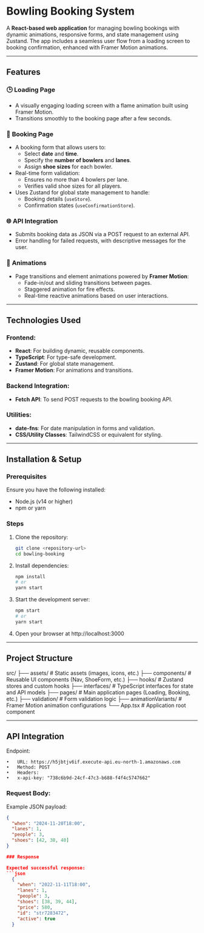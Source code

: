 # Bowling Booking System

A **React-based web application** for managing bowling bookings with dynamic animations, responsive forms, and state management using Zustand. The app includes a seamless user flow from a loading screen to booking confirmation, enhanced with Framer Motion animations.

---

## Features

### 🕒 **Loading Page**
- A visually engaging loading screen with a flame animation built using Framer Motion.
- Transitions smoothly to the booking page after a few seconds.

### 🎳 **Booking Page**
- A booking form that allows users to:
  - Select **date** and **time**.
  - Specify the **number of bowlers** and **lanes**.
  - Assign **shoe sizes** for each bowler.
- Real-time form validation:
  - Ensures no more than 4 bowlers per lane.
  - Verifies valid shoe sizes for all players.
- Uses Zustand for global state management to handle:
  - Booking details (`useStore`).
  - Confirmation states (`useConfirmationStore`).

### 🌐 **API Integration**
- Submits booking data as JSON via a POST request to an external API.
- Error handling for failed requests, with descriptive messages for the user.

### 🌈 **Animations**
- Page transitions and element animations powered by **Framer Motion**:
  - Fade-in/out and sliding transitions between pages.
  - Staggered animation for fire effects.
  - Real-time reactive animations based on user interactions.

---

## Technologies Used

### Frontend:
- **React**: For building dynamic, reusable components.
- **TypeScript**: For type-safe development.
- **Zustand**: For global state management.
- **Framer Motion**: For animations and transitions.

### Backend Integration:
- **Fetch API**: To send POST requests to the bowling booking API.

### Utilities:
- **date-fns**: For date manipulation in forms and validation.
- **CSS/Utility Classes**: TailwindCSS or equivalent for styling.

---

## Installation & Setup

### Prerequisites
Ensure you have the following installed:
- Node.js (v14 or higher)
- npm or yarn

### Steps
1. Clone the repository:
   ```bash
   git clone <repository-url>
   cd bowling-booking

2. Install dependencies:
    ```bash
    npm install
    # or
    yarn start

3. Start the development server:
    ```bash
    npm start
    # or
    yarn start

4. Open your browser at http://localhost:3000

---

## Project Structure
src/
├── assets/                # Static assets (images, icons, etc.)
├── components/            # Reusable UI components (Nav, ShoeForm, etc.)
├── hooks/                 # Zustand stores and custom hooks
├── interfaces/            # TypeScript interfaces for state and API models
├── pages/                 # Main application pages (Loading, Booking, etc.)
├── validation/            # Form validation logic
├── animationVariants/     # Framer Motion animation configurations
└── App.tsx                # Application root component

---

## API Integration

Endpoint:

	•	URL: https://h5jbtjv6if.execute-api.eu-north-1.amazonaws.com
	•	Method: POST
	•	Headers:
	•	x-api-key: "738c6b9d-24cf-47c3-b688-f4f4c5747662"

### Request Body:

Example JSON payload:
  ```json
  {
    "when": "2024-11-20T18:00",
    "lanes": 1,
    "people": 3,
    "shoes": [42, 38, 40]
  }

### Response

Expected successful response:
  ```json
    {
      "when": "2022-11-11T18:00", 
      "lanes": 1, 
      "people": 3, 
      "shoes": [38, 39, 44], 
      "price": 580,
      "id": "str7283472", 
      "active": true 
    }